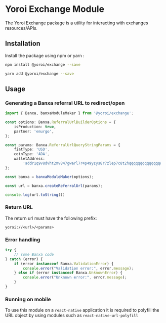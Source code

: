 # Yoroi Exchange Module

The Yoroi Exchange package is a utility for interacting with exchanges resources/APIs.

## Installation

Install the package using npm or yarn :

```bash
npm install @yoroi/exchange --save
```
```bash
yarn add @yoroi/exchange --save
```

## Usage

### Generating a Banxa referral URL to redirect/open
```typescript
import { Banxa, banxaModuleMaker } from '@yoroi/exchange';

const options: Banxa.ReferralUrlBuilderOptions = {
    isProduction: true,
    partner: 'emurgo',
};

const params: Banxa.ReferralUrlQueryStringParams = {
    fiatType: 'USD',
    coinType: 'ADA',
    walletAddress:
        'addr1q9v8dvht2mv847gwarl7r4p49yzys8r7zlep7c8t2hqqqqqqqqqqqqqqqqqqqqqqqqqqqqqqqqqqqqqqqqqqqqqqqqqquvupf',
};

const banxa = banxaModuleMaker(options);

const url = banxa.createReferralUrl(params);

console.log(url.toString())
```

### Return URL

The return url must have the following prefix:

`yoroi://<url>/<params>`

### Error handling
```typescript
try {
    // some Banxa code
} catch (error) {
    if (error instanceof Banxa.ValidationError) {
        console.error("Validation error:", error.message);
    } else if (error instanceof Banxa.UnknownError) {
        console.error("Unknown error:", error.message);
    }
}
```

### Running on mobile
To use this module on a `react-native` application it is required to polyfill the URL object by using modules such as `react-native-url-polyfill`